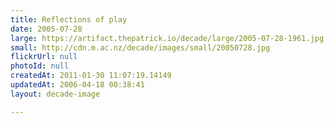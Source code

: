 ```yaml
---
title: Reflections of play
date: 2005-07-28
large: https://artifact.thepatrick.io/decade/large/2005-07-28-1961.jpg
small: http://cdn.m.ac.nz/decade/images/small/20050728.jpg
flickrUrl: null
photoId: null
createdAt: 2011-01-30 11:07:19.14149
updatedAt: 2006-04-18 00:38:41
layout: decade-image

---
```


